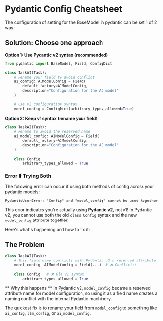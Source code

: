 # Pydantic Config Cheatsheet
The configuration of setting for the BaseModel in pydantic can be set 1 of 2 way:

## Solution: Choose one approach

**Option 1: Use Pydantic v2 syntax (recommended)**
```python
from pydantic import BaseModel, Field, ConfigDict

class TaskAI(Task):
    # Rename your field to avoid conflict
    ai_config: AIModelConfig = Field(
        default_factory=AIModelConfig,
        description="Configuration for the AI model"
    )
    
    # Use v2 configuration syntax
    model_config = ConfigDict(arbitrary_types_allowed=True)
```

**Option 2: Keep v1 syntax (rename your field)**
```python
class TaskAI(Task):
    # Rename to avoid the reserved name
    ai_model_config: AIModelConfig = Field(
        default_factory=AIModelConfig,
        description="Configuration for the AI model"
    )
    
    class Config:
        arbitrary_types_allowed = True
```

### Error If Trying Both
The following error can occur if using both methods of config across your pydantic models:
```
PydanticUserError: "Config" and "model_config" cannot be used together
```
This error indicates you're actually using **Pydantic v2**, not v1! In Pydantic v2, you cannot use both the old `class Config` syntax and the new `model_config` attribute together.

Here's what's happening and how to fix it:

## The Problem
```python
class TaskAI(Task):
    # This field name conflicts with Pydantic v2's reserved attribute
    model_config: AIModelConfig = Field(...)  # ❌ Conflicts!
    
    class Config:  # ❌ Old v1 syntax
        arbitrary_types_allowed = True
```

** Why this happens **
In Pydantic v2, `model_config` became a reserved attribute name for model configuration, so using it as a field name creates a naming conflict with the internal Pydantic machinery.

The quickest fix is to rename your field from `model_config` to something like `ai_config`, `llm_config`, or `ai_model_config`.
